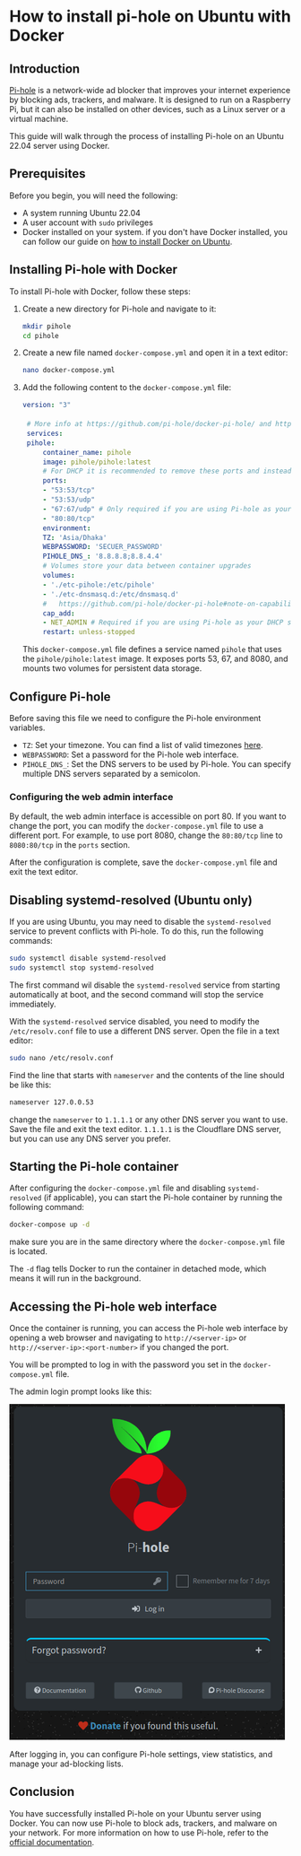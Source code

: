 # How to install pi-hole on Ubuntu with Docker

## Introduction

[Pi-hole](https://pi-hole.net/) is a network-wide ad blocker that improves your internet experience by blocking ads, trackers, and malware. It is designed to run on a Raspberry Pi, but it can also be installed on other devices, such as a Linux server or a virtual machine.

This guide will walk through the process of installing Pi-hole on an Ubuntu 22.04 server using Docker.

## Prerequisites

Before you begin, you will need the following:

- A system running Ubuntu 22.04
- A user account with `sudo` privileges
- Docker installed on your system. if you don't have Docker installed, you can follow our guide on [how to install Docker on Ubuntu](../linux-administration/install-docker.md).


## Installing Pi-hole with Docker

To install Pi-hole with Docker, follow these steps:

1. Create a new directory for Pi-hole and navigate to it:

   ```bash
   mkdir pihole
   cd pihole
   ```
1. Create a new file named `docker-compose.yml` and open it in a text editor:

   ```bash
   nano docker-compose.yml
   ```

1. Add the following content to the `docker-compose.yml` file:

   ```yaml
   version: "3"

    # More info at https://github.com/pi-hole/docker-pi-hole/ and https://docs.pi-hole.net/
    services:
    pihole:
        container_name: pihole
        image: pihole/pihole:latest
        # For DHCP it is recommended to remove these ports and instead add: network_mode: "host"
        ports:
        - "53:53/tcp"
        - "53:53/udp"
        - "67:67/udp" # Only required if you are using Pi-hole as your DHCP server
        - "80:80/tcp"
        environment:
        TZ: 'Asia/Dhaka'
        WEBPASSWORD: 'SECUER_PASSWORD'
        PIHOLE_DNS_: '8.8.8.8;8.8.4.4'
        # Volumes store your data between container upgrades
        volumes:
        - './etc-pihole:/etc/pihole'
        - './etc-dnsmasq.d:/etc/dnsmasq.d'
        #   https://github.com/pi-hole/docker-pi-hole#note-on-capabilities
        cap_add:
        - NET_ADMIN # Required if you are using Pi-hole as your DHCP server, else not needed
        restart: unless-stopped

    ```
    This `docker-compose.yml` file defines a service named `pihole` that uses the `pihole/pihole:latest` image. It exposes ports 53, 67, and 8080, and mounts two volumes for persistent data storage.
## Configure Pi-hole

Before saving this file we need to configure the Pi-hole environment variables. 
- `TZ`: Set your timezone. You can find a list of valid timezones [here](https://en.wikipedia.org/wiki/List_of_tz_database_time_zones).
- `WEBPASSWORD`: Set a password for the Pi-hole web interface.
- `PIHOLE_DNS_`: Set the DNS servers to be used by Pi-hole. You can specify multiple DNS servers separated by a semicolon.

### Configuring the web admin interface

By default, the web admin interface is accessible on port 80. If you want to change the port, you can modify the `docker-compose.yml` file to use a different port. For example, to use port 8080, change the `80:80/tcp` line to `8080:80/tcp` in the `ports` section.

After the configuration is complete, save the `docker-compose.yml` file and exit the text editor.

## Disabling systemd-resolved (Ubuntu only)

If you are using Ubuntu, you may need to disable the `systemd-resolved` service to prevent conflicts with Pi-hole. To do this, run the following commands:

```bash
sudo systemctl disable systemd-resolved
sudo systemctl stop systemd-resolved
```

The first command wil disable the `systemd-resolved` service from starting automatically at boot, and the second command will stop the service immediately.

With the `systemd-resolved` service disabled, you need to modify the `/etc/resolv.conf` file to use a different DNS server. Open the file in a text editor:

```bash
sudo nano /etc/resolv.conf
```

Find the line that starts with `nameserver` and the contents of the line should be like this:

```bash
nameserver 127.0.0.53
```

change the `nameserver` to `1.1.1.1` or any other DNS server you want to use. Save the file and exit the text editor. `1.1.1.1` is the Cloudflare DNS server, but you can use any DNS server you prefer.

## Starting the Pi-hole container

After configuring the `docker-compose.yml` file and disabling `systemd-resolved` (if applicable), you can start the Pi-hole container by running the following command:

```bash
docker-compose up -d
```

make sure you are in the same directory where the `docker-compose.yml` file is located.

The `-d` flag tells Docker to run the container in detached mode, which means it will run in the background.

## Accessing the Pi-hole web interface

Once the container is running, you can access the Pi-hole web interface by opening a web browser and navigating to `http://<server-ip>` or `http://<server-ip>:<port-number>` if you changed the port.

You will be prompted to log in with the password you set in the `docker-compose.yml` file.

The admin login prompt looks like this:

![Pi-hole admin login](../images/pi-hole-admin-dashboard.png)

After logging in, you can configure Pi-hole settings, view statistics, and manage your ad-blocking lists.

## Conclusion

You have successfully installed Pi-hole on your Ubuntu server using Docker. You can now use Pi-hole to block ads, trackers, and malware on your network. For more information on how to use Pi-hole, refer to the [official documentation](https://docs.pi-hole.net/).